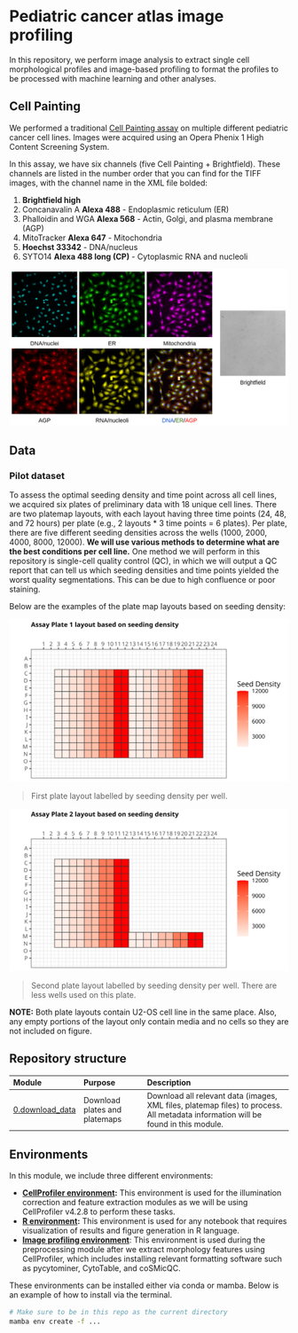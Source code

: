 # Pediatric cancer atlas image profiling

In this repository, we perform image analysis to extract single cell morphological profiles and image-based profiling to format the profiles to be processed with machine learning and other analyses.

## Cell Painting

We performed a traditional [Cell Painting assay](https://www.nature.com/articles/nprot.2016.105) on multiple different pediatric cancer cell lines.
Images were acquired using an Opera Phenix 1 High Content Screening System.

In this assay, we have six channels (five Cell Painting + Brightfield). 
These channels are listed in the number order that you can find for the TIFF images, with the channel name in the XML file bolded:

1. **Brightfield high**
2. Concanavalin A **Alexa 488** - Endoplasmic reticulum (ER)
3. Phalloidin and WGA **Alexa 568** - Actin, Golgi, and plasma membrane (AGP)
4. MitoTracker **Alexa 647** - Mitochondria
5. **Hoechst 33342** - DNA/nucleus
6. SYTO14 **Alexa 488 long (CP)** - Cytoplasmic RNA and nucleoli 

![Example Cell Painting](./examples/cell_painting_alsf.png)

## Data

### Pilot dataset

To assess the optimal seeding density and time point across all cell lines, we acquired six plates of preliminary data with 18 unique cell lines.
There are two platemap layouts, with each layout having three time points (24, 48, and 72 hours) per plate (e.g., 2 layouts * 3 time points = 6 plates).
Per plate, there are five different seeding densities across the wells (1000, 2000, 4000, 8000, 12000).
**We will use various methods to determine what are the best conditions per cell line.**
One method we will perform in this repository is single-cell quality control (QC), in which we will output a QC report that can tell us which seeding densities and time points yielded the worst quality segmentations.
This can be due to high confluence or poor staining.

Below are the examples of the plate map layouts based on seeding density:

![Assay Plate 1 layout](./0.download_data/metadata/platemap_figures/Assay_Plate1_platemap_figure_seeding_density.png)

> First plate layout labelled by seeding density per well.

![Assay Plate 2 layout](./0.download_data/metadata/platemap_figures/Assay_Plate2_platemap_figure_seeding_density.png)

> Second plate layout labelled by seeding density per well. There are less wells used on this plate.

**NOTE:** Both plate layouts contain U2-OS cell line in the same place. Also, any empty portions of the layout only contain media and no cells so they are not included on figure.

## Repository structure

| Module | Purpose | Description |
| :---- | :----- | :---------- |
| [0.download_data](0.download_data/) | Download plates and platemaps | Download all relevant data (images, XML files, platemap files) to process. All metadata information will be found in this module. |

## Environments

In this module, we include three different environments:

- **[CellProfiler environment](./cellprofiler_env.yml):** This environment is used for the illumination correction and feature extraction modules as we will be using CellProfiler v4.2.8 to perform these tasks. 
- **[R environment](./r_environment.yml):** This environment is used for any notebook that requires visualization of results and figure generation in R language.
- **[Image profiling environment](./preprocessing_env.yml)**: This environment is used during the preprocessing module after we extract morphology features using CellProfiler, which includes installing relevant formatting software such as pycytominer, CytoTable, and coSMicQC.

These environments can be installed either via conda or mamba.
Below is an example of how to install via the terminal.

```bash
# Make sure to be in this repo as the current directory
mamba env create -f ...
```
